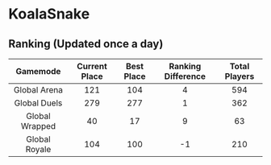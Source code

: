# KoalaSnake

## Ranking (Updated once a day)
| Gamemode | Current Place | Best Place | Ranking Difference | Total Players |
|:--------:|:-------------:|:----------:|:------------------:|:-------------:|
| Global Arena | 121 | 104 | 4 | 594 |
| Global Duels | 279 | 277 | 1 | 362 |
| Global Wrapped | 40 | 17 | 9 | 63 |
| Global Royale | 104 | 100 | -1 | 210 |

